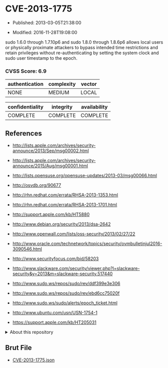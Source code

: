 # CVE-2013-1775

- Published: 2013-03-05T21:38:00

- Modified: 2016-11-28T19:08:00

sudo 1.6.0 through 1.7.10p6 and sudo 1.8.0 through 1.8.6p6 allows local users or physically proximate attackers to bypass intended time restrictions and retain privileges without re-authenticating by setting the system clock and sudo user timestamp to the epoch.

### CVSS Score: **6.9**

| authentication | complexity | vector |
| --- | --- | --- |
| NONE | MEDIUM | LOCAL |

| confidentiality | integrity | availability |
| --- | --- | --- |
| COMPLETE | COMPLETE | COMPLETE |

## References

* http://lists.apple.com/archives/security-announce/2013/Sep/msg00002.html

* http://lists.apple.com/archives/security-announce/2015/Aug/msg00001.html

* http://lists.opensuse.org/opensuse-updates/2013-03/msg00066.html

* http://osvdb.org/90677

* http://rhn.redhat.com/errata/RHSA-2013-1353.html

* http://rhn.redhat.com/errata/RHSA-2013-1701.html

* http://support.apple.com/kb/HT5880

* http://www.debian.org/security/2013/dsa-2642

* http://www.openwall.com/lists/oss-security/2013/02/27/22

* http://www.oracle.com/technetwork/topics/security/ovmbulletinjul2016-3090546.html

* http://www.securityfocus.com/bid/58203

* http://www.slackware.com/security/viewer.php?l=slackware-security&y=2013&m=slackware-security.517440

* http://www.sudo.ws/repos/sudo/rev/ddf399e3e306

* http://www.sudo.ws/repos/sudo/rev/ebd6cc75020f

* http://www.sudo.ws/sudo/alerts/epoch_ticket.html

* http://www.ubuntu.com/usn/USN-1754-1

* https://support.apple.com/kb/HT205031

<details>
<summary>About this repository</summary> 

  This repository is part of the project [Live Hack CVE](https://github.com/Live-Hack-CVE). Main website can be found [www.live-hack.org](https://www.live-hack.org) 
  
  Made by [Sn0wAlice](https://github.com/Sn0wAlice) for the people that care about security and need to have a feed of the latest CVEs. Hope you enjoy it, don't forget to star the repo and follow me on [Twitter](https://twitter.com/Sn0wAlice) and [Github](https://github.com/Sn0wAlice). And that is my [personnal website](https://www.alice-snow.me/)

  - [Home Page](https://github.com/Live-Hack-CVE)
  - [Framework](https://github.com/Live-Hack-CVE/cve-framework)
  - [CVE database](https://github.com/Live-Hack-CVE/full_database)
  - [Changelog](https://github.com/Live-Hack-CVE/Changelog)
</details>

## Brut File

* [CVE-2013-1775.json](https://raw.githubusercontent.com/Live-Hack-CVE/full_database/main/cves/2013/CVE-2013-1775.json)

